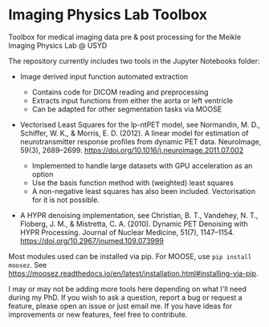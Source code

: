 # Imaging Physics Lab Toolbox
Toolbox for medical imaging data pre & post processing for the Meikle Imaging Physics Lab @ USYD

The repository currently includes two tools in the Jupyter Notebooks folder:
- Image derived input function automated extraction
    - Contains code for DICOM reading and preprocessing
    - Extracts input functions from either the aorta or left ventricle
    - Can be adapted for other segmentation tasks via MOOSE

- Vectorised Least Squares for the lp-ntPET model, see Normandin, M. D., Schiffer, W. K., & Morris, E. D. (2012). A linear model for estimation of neurotransmitter response profiles from dynamic PET data. NeuroImage, 59(3), 2689–2699. https://doi.org/10.1016/j.neuroimage.2011.07.002
    - Implemented to handle large datasets with GPU acceleration as an option
    - Use the basis function method with (weighted) least squares
    - A non-negative least squares has also been included. Vectorisation for it is not possible.
 
- A HYPR denoising implementation, see Christian, B. T., Vandehey, N. T., Floberg, J. M., & Mistretta, C. A. (2010). Dynamic PET Denoising with HYPR Processing. Journal of Nuclear Medicine, 51(7), 1147–1154. https://doi.org/10.2967/jnumed.109.073999
 
Most modules used can be installed via pip. For MOOSE, use ```pip install moosez```. See https://moosez.readthedocs.io/en/latest/installation.html#installing-via-pip.

I may or may not be adding more tools here depending on what I'll need during my PhD. If you wish to ask a question, report a bug or request a feature, please open an issue or just email me. If you have ideas for improvements or new features, feel free to contribute.
